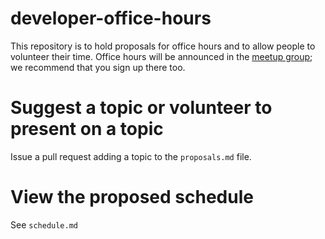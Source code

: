# developer-office-hours

This repository is to hold proposals for office hours and to allow people to volunteer their time. Office hours will be announced in the [meetup group](http://www.meetup.com/Chef-Office-Hours/); we recommend that you sign up there too.

# Suggest a topic or volunteer to present on a topic
Issue a pull request adding a topic to the `proposals.md` file.

# View the proposed schedule
See `schedule.md`
